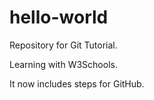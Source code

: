 # hello-world
Repository for Git Tutorial.

Learning with W3Schools.

It now includes steps for GitHub.
